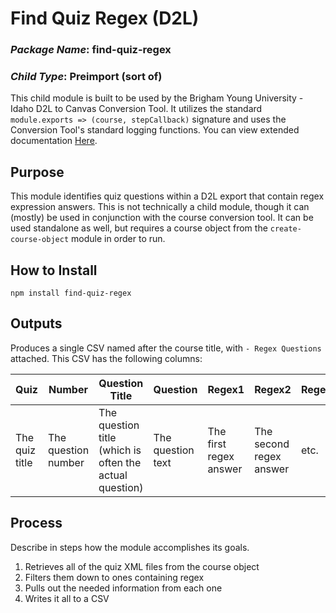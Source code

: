# Find Quiz Regex (D2L)
### *Package Name*: find-quiz-regex
### *Child Type*: Preimport (sort of)

This child module is built to be used by the Brigham Young University - Idaho D2L to Canvas Conversion Tool. It utilizes the standard `module.exports => (course, stepCallback)` signature and uses the Conversion Tool's standard logging functions. You can view extended documentation [Here](https://github.com/byuitechops/d2l-to-canvas-conversion-tool/tree/master/documentation).

## Purpose

This module identifies quiz questions within a D2L export that contain regex expression answers. This is not technically a child module, though it can (mostly) be used in conjunction with the course conversion tool. It can be used standalone as well, but requires a course object from the `create-course-object` module in order to run.

## How to Install

```
npm install find-quiz-regex
```

## Outputs

Produces a single CSV named after the course title, with `- Regex Questions` attached. This CSV has the following columns:

Quiz|Number|Question Title|Question|Regex1|Regex2|Regex...|
|-|-|-|-|-|-|-|
|The quiz title | The question number | The question title (which is often the actual question) | The question text | The first regex answer | The second regex answer | etc. |
## Process

Describe in steps how the module accomplishes its goals.

1. Retrieves all of the quiz XML files from the course object
2. Filters them down to ones containing regex
3. Pulls out the needed information from each one
4. Writes it all to a CSV
